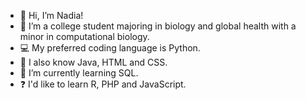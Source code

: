 - 👋 Hi, I’m Nadia!
- 👀 I’m a college student majoring in biology and global health with a minor in computational biology.
- 💻 My preferred coding language is Python.
- 🧠 I also know Java, HTML and CSS.
- 🌱 I’m currently learning SQL.
- ❓ I'd like to learn R, PHP and JavaScript.

<!---
nadiabey/nadiabey is a ✨ special ✨ repository because its `README.md` (this file) appears on your GitHub profile.
You can click the Preview link to take a look at your changes.
--->
